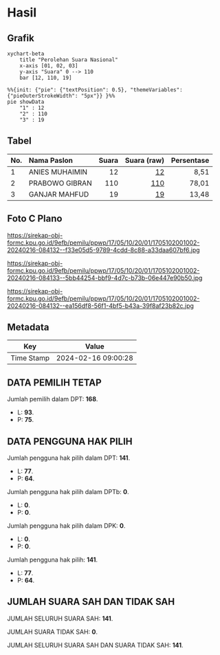 # Hasil

## Grafik

```mermaid
xychart-beta
    title "Perolehan Suara Nasional"
    x-axis [01, 02, 03]
    y-axis "Suara" 0 --> 110
    bar [12, 110, 19]
```

```mermaid
%%{init: {"pie": {"textPosition": 0.5}, "themeVariables": {"pieOuterStrokeWidth": "5px"}} }%%
pie showData
    "1" : 12
    "2" : 110
    "3" : 19
```

## Tabel

| No. | Nama Paslon    | Suara | Suara (raw) | Persentase |
|:--- |:-------------- | -----:| -----------:| ----------:|
| 1   | ANIES MUHAIMIN | 12    | [12][p-1]   | 8,51       |
| 2   | PRABOWO GIBRAN | 110   | [110][p-2]  | 78,01      |
| 3   | GANJAR MAHFUD  | 19    | [19][p-3]   | 13,48      |


[p-1]: https://github.com/gigit-pemilu/pemilu-2024/blob/main/pilpres/hitung-suara/sub/17-bengkulu/sub/05-seluma/sub/10-seluma-utara/sub/2001-talang-rami/sub/002-tps/sub/paslon-1.txt
[p-2]: https://github.com/gigit-pemilu/pemilu-2024/blob/main/pilpres/hitung-suara/sub/17-bengkulu/sub/05-seluma/sub/10-seluma-utara/sub/2001-talang-rami/sub/002-tps/sub/paslon-2.txt
[p-3]: https://github.com/gigit-pemilu/pemilu-2024/blob/main/pilpres/hitung-suara/sub/17-bengkulu/sub/05-seluma/sub/10-seluma-utara/sub/2001-talang-rami/sub/002-tps/sub/paslon-3.txt

## Foto C Plano

https://sirekap-obj-formc.kpu.go.id/9efb/pemilu/ppwp/17/05/10/20/01/1705102001002-20240216-084132--f33e05d5-9789-4cdd-8c88-a33daa607bf6.jpg

https://sirekap-obj-formc.kpu.go.id/9efb/pemilu/ppwp/17/05/10/20/01/1705102001002-20240216-084133--5bb44254-bbf9-4d7c-b73b-06e447e90b50.jpg

https://sirekap-obj-formc.kpu.go.id/9efb/pemilu/ppwp/17/05/10/20/01/1705102001002-20240216-084132--ea156df8-56f1-4bf5-b43a-39f8af23b82c.jpg


## Metadata

| Key        | Value               |
| ---------- | ------------------- |
| Time Stamp | 2024-02-16 09:00:28 |


## DATA PEMILIH TETAP

Jumlah pemilih dalam DPT: **168**.
 * L: **93**.
 * P: **75**.

## DATA PENGGUNA HAK PILIH

Jumlah pengguna hak pilih dalam DPT: **141**.
 * L: **77**.
 * P: **64**.

Jumlah pengguna hak pilih dalam DPTb: **0**.
 * L: **0**.
 * P: **0**.

Jumlah pengguna hak pilih dalam DPK: **0**.
 * L: **0**.
 * P: **0**.

Jumlah pengguna hak pilih: **141**.
 * L: **77**.
 * P: **64**.

## JUMLAH SUARA SAH DAN TIDAK SAH

JUMLAH SELURUH SUARA SAH: **141**.

JUMLAH SUARA TIDAK SAH: **0**.

JUMLAH SELURUH SUARA SAH DAN SUARA TIDAK SAH: **141**.


